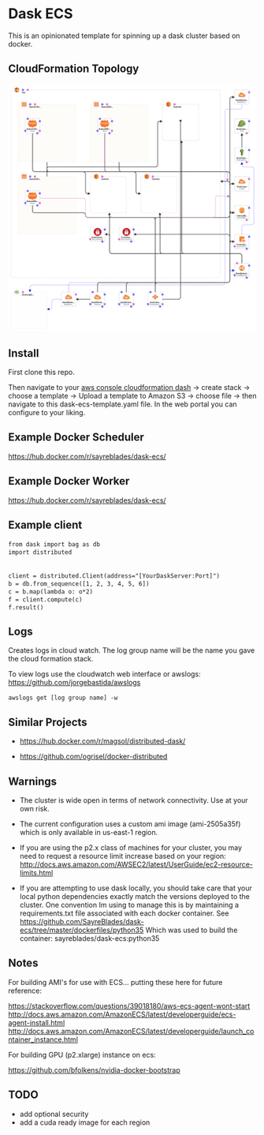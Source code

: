 # Dask ECS

This is an opinionated template for spinning up a dask cluster based on docker.

## CloudFormation Topology

![](docs/topology.png)


## Install

First clone this repo.

Then navigate to your [aws console cloudformation dash](https://console.aws.amazon.com/cloudformation) -> create stack -> choose a template -> Upload a template to Amazon S3 -> choose file -> then navigate to this dask-ecs-template.yaml file.  In the web portal you can configure to your liking.


## Example Docker Scheduler

https://hub.docker.com/r/sayreblades/dask-ecs/


## Example Docker Worker

https://hub.docker.com/r/sayreblades/dask-ecs/


## Example client

```
from dask import bag as db
import distributed


client = distributed.Client(address="[YourDaskServer:Port]")
b = db.from_sequence([1, 2, 3, 4, 5, 6])
c = b.map(lambda o: o*2)
f = client.compute(c)
f.result()
```

## Logs

Creates logs in cloud watch.  The log group name will be the name you gave the cloud formation stack.

To view logs use the cloudwatch web interface or awslogs: https://github.com/jorgebastida/awslogs

```
awslogs get [log group name] -w
```

## Similar Projects

- https://hub.docker.com/r/magsol/distributed-dask/

- https://github.com/ogrisel/docker-distributed


## Warnings

- The cluster is wide open in terms of network connectivity.  Use at your own risk.

- The current configuration uses a custom ami image (ami-2505a35f) which is only available in us-east-1 region.

- If you are using the p2.x class of machines for your cluster, you may need to request a resource limit increase
  based on your region: http://docs.aws.amazon.com/AWSEC2/latest/UserGuide/ec2-resource-limits.html

- If you are attempting to use dask locally, you should take care that your local python dependencies exactly
  match the versions deployed to the cluster.  One convention Im using to manage this is by maintaining a
  requirements.txt file associated with each docker container.
  See https://github.com/SayreBlades/dask-ecs/tree/master/dockerfiles/python35
  Which was used to build the container: sayreblades/dask-ecs:python35

## Notes

For building AMI's for use with ECS... putting these here for future reference:

https://stackoverflow.com/questions/39018180/aws-ecs-agent-wont-start
http://docs.aws.amazon.com/AmazonECS/latest/developerguide/ecs-agent-install.html
http://docs.aws.amazon.com/AmazonECS/latest/developerguide/launch_container_instance.html


For building GPU (p2.xlarge) instance on ecs:

https://github.com/bfolkens/nvidia-docker-bootstrap


## TODO

- add optional security
- add a cuda ready image for each region
